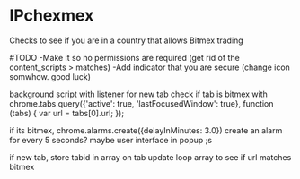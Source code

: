 # IPchexmex
Checks to see if you are in a country that allows Bitmex trading

#TODO
-Make it so no permissions are required (get rid of the content_scripts > matches)
-Add indicator that you are secure (change icon somwhow. good luck)

background script with listener for new tab
check if tab is bitmex with
chrome.tabs.query({'active': true, 'lastFocusedWindow': true}, function (tabs) {
    var url = tabs[0].url;
});

if its bitmex, chrome.alarms.create({delayInMinutes: 3.0}) create an alarm  for every 5 seconds? maybe user interface in popup ;s


if new tab, store tabid in array
on tab update loop array to see if url matches bitmex